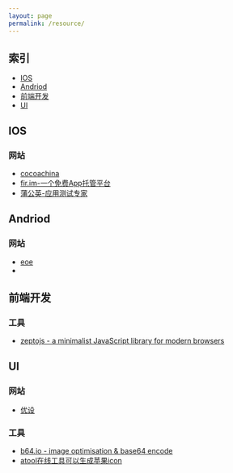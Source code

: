 ```yaml
---
layout: page
permalink: /resource/
---
```


索引
--

* [IOS](#ios)
* [Andriod](#andriod)
* [前端开发](#front)
* [UI](#ui)

<h2 id="ios">IOS</h2>

### 网站

- [cocoachina](http://www.cocoachina.com/)
- [fir.im-一个免费App托管平台](http://fir.im/plaza)
- [蒲公英-应用测试专家](http://www.pgyer.com/)

<h2 id="andriod">Andriod</h2>

### 网站

- [eoe](http://www.eoeandroid.com/)
- 
<h2 id="front">前端开发</h2>

### 工具

- [zeptojs - a minimalist JavaScript library for modern browsers](http://www.zeptojs.cn)

<h2 id="ui">UI</h2>

### 网站

- [优设](http://www.uisdc.com/)

### 工具

- [b64.io - image optimisation & base64 encode](http://b64.io/)
- [atool在线工具可以生成苹果icon](http://www.atool.org/)


